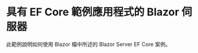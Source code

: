 # <a name="blazor-server-with-ef-core-sample-app"></a>具有 EF Core 範例應用程式的 Blazor 伺服器

此範例說明如何使用 Blazor 檔中所述的 Blazor Server EF Core 案例。
